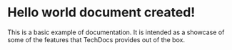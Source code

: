 # Hello world document created!

This is a basic example of documentation. It is intended as a showcase of some of the
features that TechDocs provides out of the box.

